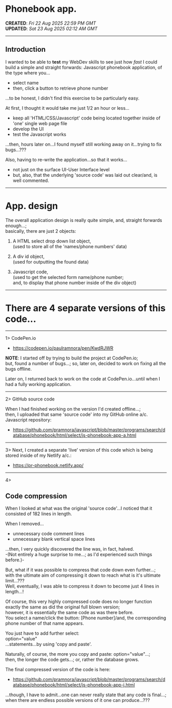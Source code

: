 # Phonebook app.

**CREATED**: *Fri 22 Aug 2025 22:59 PM GMT*  
**UPDATED**: *Sat 23 Aug 2025 02:12 AM GMT*  

-----

## Introduction

I wanted to be able to **test** my WebDev skills to see just how *fast* I could build a simple and straight forwards: Javascript phonebook application, of the type where you...  

- select name  
- then, click a button to retrieve phone number  

...to be honest, I didn't find this exercise to be particularly easy.  

At first, I thought it would take me just 1/2 an hour or less...  

- keep all 'HTML/CSS/Javascript' code being located together inside of 'one' single web page file    
- develop the UI    
- test the Javascript works  

...then, hours later on...I found myself still working away on it...trying to fix bugs...???    

Also, having to re-write the application...so that it works...  

- not just on the surface UI-User Interface level  
- but, also, that the underlying 'source code' was laid out clear/and, is well commented.  
 

-----

# App. design  
 
The overall application design is really quite simple, and, straight forwards enough...;    
basically, there are just 2 objects:  

1. A HTML select drop down list object,    
   (used to store all of the 'names/phone numbers' data)    
       
2. A div id object,  
   (used for outputting the found data)  

3. Javascript code,    
   (used to get the selected form name/phone number;  
   and, to display that phone number inside of the div object)  

-----

# There are 4 separate versions of this code...

-----

1> CodePen.io

- https://codepen.io/paulramnora/pen/KwdRJWR

**NOTE**: I started off by trying to build the project at CodePen.io;   
but, found a number of bugs...; so, later on, decided to work on fixing all the bugs offline. 

Later on, I returned back to work on the code at CodePen.io...until when I had a fully working application.  

-----

2> GitHub source code  

When I had finished working on the version I'd created offline...;  
then, I uploaded that same 'source code' into my GitHub online a/c. Javascript repository:   

- https://github.com/pramnora/javascript/blob/master/programs/search/database/phonebook/html/select/js-phonebook-app-a.html

-----

3> Next, I created a separate 'live' version of this code which is being stored inside of my Netlify a/c.:

- https://pr-phonebook.netlify.app/

-----

4> 
  
## Code compression

When I looked at what was the original 'source code'...I noticed that it consisted of 182 lines in length.  

When I removed...  

- unnecessary code comment lines   
- unnecessary blank vertical space lines  
   
...then, I very quickly discovered the line was, in fact, halved.  
-(Not entirely a huge surprise to me...; as I'd experienced such things before.)-        
    
But, what if it was possible to compress that code down even further...;  
with the ultimate aim of compressing it down to reach what is it's ultimate limit...???       
Well, eventually, I was able to compress it down to become just 4 lines in length...!    

Of course, this very highly compressed code does no longer function exactly the same as did the original full blown version;      
however, it is essentially the same code as was there before.   
You select a name/click the button: [Phone number]/and, the corresponding phone number of that name appears.  

You just have to add further select:   
option="value"  
...statements...by using 'copy and paste'. 

Naturally, of course, the more you copy and paste: option="value"...;     
then, the longer the code gets...; or, rather the database grows.   

The final compressed version of the code is here:  

- https://github.com/pramnora/javascript/blob/master/programs/search/database/phonebook/html/select/js-phonebook-app-j.html  

...though, I have to admit...one can never really state that any code is final...;  
when there are endless possible versions of it one can produce...???  
